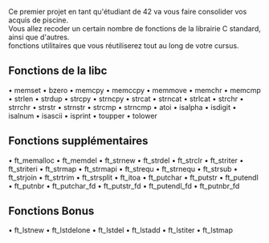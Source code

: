 Ce premier projet en tant qu'étudiant de 42 va vous faire consolider vos acquis de piscine.               
Vous allez recoder un certain nombre de fonctions de la librairie C standard, ainsi que d'autres.        
fonctions utilitaires que vous réutiliserez tout au long de votre cursus.                                

## __Fonctions de la libc__  
• memset
• bzero
• memcpy
• memccpy
• memmove
• memchr
• memcmp
• strlen
• strdup
• strcpy
• strncpy
• strcat
• strncat
• strlcat
• strchr
• strrchr
• strstr
• strnstr
• strcmp
• strncmp
• atoi
• isalpha
• isdigit
• isalnum
• isascii
• isprint
• toupper
• tolower

 ## __Fonctions supplémentaires__  
 
 • ft_memalloc
 • ft_memdel
 • ft_strnew
 • ft_strdel
 • ft_strclr
 • ft_striter
 • ft_striteri
 • ft_strmap
 • ft_strmapi
 • ft_strequ
 • ft_strnequ
 • ft_strsub
 • ft_strjoin
 • ft_strtrim
 • ft_strsplit
 • ft_itoa
 • ft_putchar
 • ft_putstr
 • ft_putendl
 • ft_putnbr
 • ft_putchar_fd
 • ft_putstr_fd
 • ft_putendl_fd
 • ft_putnbr_fd
 
## __Fonctions Bonus__  
 
 • ft_lstnew
 • ft_lstdelone
 • ft_lstdel
 • ft_lstadd
 • ft_lstiter
 • ft_lstmap

